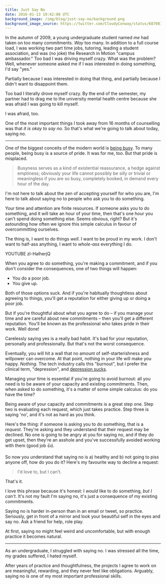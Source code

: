 ```yaml
---
title: Just Say No
date: 2016-01-13 19:42:08 UTC
background_image: /img/blog/just-say-no/background.png
background_image_source: https://twitter.com/CloudyConway/status/687081303594897408
---
```


In the autumn of 2009, a young undergraduate student named _me_ had taken on too many commitments. _Way_ too many. In addition to a full course load, I was working two part time jobs, tutoring, leading a student association, and was (no joke) the Research in Motion "campus ambassador." Too bad I was driving myself crazy. What was the problem? Well, whenever someone asked me if I was interested in doing something, I'd say "yes."

<!-- more -->

Partially because I was interested in doing that thing, and partially because I didn't want to disappoint them.

Too bad I literally drove myself crazy. By the end of the semester, my partner had to drag me to the university mental health centre because she was afraid I was going to kill myself. 

I was afraid, too.

One of the most important things I took away from 16 months of counselling was that _it is okay to say no_. So that's what we're going to talk about today, saying no.

---

One of the biggest conceits of the modern world is [being busy](http://opinionator.blogs.nytimes.com/2012/06/30/the-busy-trap/?_r=0). To many people, being busy is a source of pride. It was for me, too. But that pride is misplaced.

> Busyness serves as a kind of existential reassurance, a hedge against emptiness; obviously your life cannot possibly be silly or trivial or meaningless if you are so busy, completely booked, in demand every hour of the day. 

I'm not here to talk about the zen of accepting yourself for who you are, I'm here to talk about saying no to people who ask you to do something.

Your time and attention are finite resources. If someone asks you to do something, and it will take an hour of your time, then that's one hour you can't spend doing something else. Seems obvious, right? But it's astounding how often we ignore this simple  calculus in favour of overcommitting ourselves.

The thing is, I want to do things _well_. I want to be proud in my work. I don't want to half-ass anything, I want to _whole-ass_ everything I do.

YOUTUBE zl-HalherjQ

When you agree to do something, you're making a commitment, and if you don't consider the consequences, one of two things will happen:

- You do a poor job.
- You give up.

Both of those options suck. And if you're habitually thoughtless about agreeing to things, you'll get a reputation for either giving up or doing a poor job.

But if you're thoughtful about what you agree to do – if you manage your time and are careful about new commitments – then you'll get a different reputation. You'll be known as the professional who takes pride in their work. Well done!

Carelessly saying yes is a really bad habit. It's bad for your reputation, personally and professionally. But that's not the worst consequence.

Eventually, you will hit a wall that no amount of self-starterishness and willpower can overcome. At that point, nothing in your life will make you happy. _Nothing_. The tech industry calls this "burnout", but I prefer the clinical term, "depression", and [depression sucks](https://ashfurrow.com/blog/depression-graphed/).

Managing your time is essential if you're going to avoid burnout: all you need is to be aware of your capacity and existing commitments. Then, when asked to do something, it's a matter of some simple calculus: do you have the time?

Being aware of your capacity and commitments is a great step one. Step two is evaluating each request, which just takes practice. Step three is saying 'no', and it's not as hard as you think.

Here's the thing: if someone is asking you to do something, that is a _request_. They're asking and they understand that their request may be declined. No one is going to be angry at you for saying no, and if they do get upset, then they're an asshole and you've successfully avoided working with them (good job 👍).

So now you understand that saying no is a) healthy and b) not going to piss anyone off, how do you do it? Here's my favourite way to decline a request:

> I'd love to, but I can't.

That's it.

I love this phrase because it's honest: I _would_ like to do something, _but I can't_. It's not my fault I'm saying no, it's just a consequence of my existing commitments.

Saying no is harder in-person than in an email or tweet, so practice. Seriously, get in front of a mirror and look your beautiful self in the eyes and say no. Ask a friend for help, role play.

At first, saying no might feel weird and uncomfortable, but with enough practice it becomes natural. 

---

As an undergraduate, I struggled with saying no. I was stressed all the time, my grades suffered, I hated myself.

After years of practice and thoughtfulness, the projects I agree to work on are meaningful, rewarding, and they never feel like obligations. Arguably, saying no is one of my most important professional skills.
